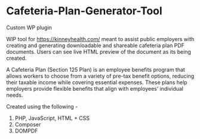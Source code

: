 # Cafeteria-Plan-Generator-Tool
Custom WP plugin

WIP tool for https://kinneyhealth.com/  meant to assist public employers with creating and generating downloadable and shareable cafeteria plan PDF documents. Users can see live HTML preview of the document as its being created. 

A Cafeteria Plan (Section 125 Plan) is an employee benefits program that allows workers to choose from a variety of pre-tax benefit options, reducing their taxable income while covering essential expenses. These plans help employers provide flexible benefits that align with employees’ individual needs.

Created using the following - 
1. PHP, JavaScript, HTML + CSS
2. Composer
3. DOMPDF
